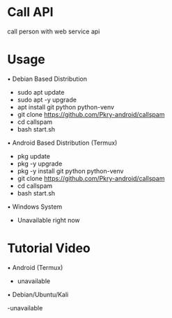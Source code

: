 # Call API

call person with web service api


# Usage 


• Debian Based Distribution

- sudo apt update
- sudo apt -y upgrade
- apt install git python python-venv
- git clone https://github.com/Pkry-android/callspam
- cd callspam
- bash start.sh


• Android Based Distribution (Termux)

- pkg update 
- pkg -y upgrade
- pkg -y install git python python-venv
- git clone https://github.com/Pkry-android/callspam
- cd callspam
- bash start.sh


• Windows System

- Unavailable right now


# Tutorial Video

• Android (Termux)

- unavailable

• Debian/Ubuntu/Kali

-unavailable
